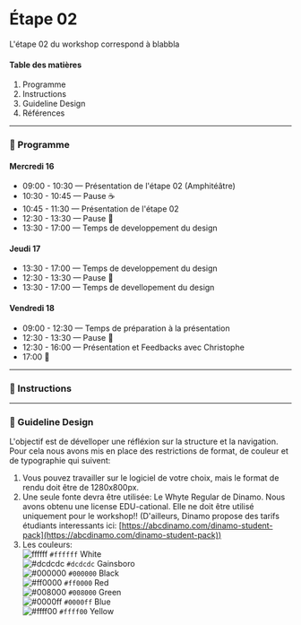 # Étape 02

L'étape 02 du workshop correspond à blabbla

#### Table des matières 
1. Programme  
2. Instructions  
3. Guideline Design  
4. Références 

-----------------
### :date: Programme

#### Mercredi 16
* 09:00 - 10:30 — Présentation de l'étape 02 (Amphitéâtre)
* 10:30 - 10:45 — Pause :coffee:
* 10:45 - 11:30 — Présentation de l'étape 02
* 12:30 - 13:30 — Pause :fork_and_knife:
* 13:30 - 17:00 — Temps de developpement du design 

#### Jeudi 17
* 13:30 - 17:00 — Temps de developpement du design 
* 12:30 - 13:30 — Pause :fork_and_knife:
* 13:30 - 17:00 — Temps de devellopement du design 

#### Vendredi 18
* 09:00 - 12:30 — Temps de préparation à la présentation 
* 12:30 - 13:30 — Pause :fork_and_knife:
* 12:30 - 16:00 — Présentation et Feedbacks avec Christophe
* 17:00 :santa:


-----------------

### :memo: Instructions

-----------------

### :shaved_ice: Guideline Design 
L'objectif est de dévelloper une réfléxion sur la structure et la navigation. Pour cela nous avons mis en place des restrictions de format, de couleur et de typographie qui suivent: 
1. Vous pouvez travailler sur le logiciel de votre choix, mais le format de rendu doit être de 1280x800px. 
2. Une seule fonte devra être utilisée: Le Whyte Regular de Dinamo. Nous avons obtenu une license EDU-cational. Elle ne doit être utilisé uniquement pour le workshop!! (D'ailleurs, Dinamo propose des tarifs étudiants interessants ici: [https://abcdinamo.com/dinamo-student-pack](https://abcdinamo.com/dinamo-student-pack))
3. Les couleurs:  
![ffffff](http://via.placeholder.com/15/FFFFFF/000000?text=+) `#ffffff` White  
![#dcdcdc](https://via.placeholder.com/15/DCDCDC/000000?text=+) `#dcdcdc` Gainsboro  
![#000000](https://via.placeholder.com/15/000000/000000?text=+) `#000000` Black  
![#ff0000](https://via.placeholder.com/15/ff0000/000000?text=+) `#ff0000` Red  
![#008000](https://via.placeholder.com/15/008000/000000?text=+) `#008000` Green  
![#0000ff](https://via.placeholder.com/15/0000ff/000000?text=+) `#0000ff` Blue   
![#ffff00](https://via.placeholder.com/15/ffff00/000000?text=+) `#ffff00` Yellow   


